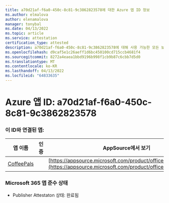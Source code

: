 ```yaml
---
title: a70d21af-f6a0-450c-8c81-9c3862823578에 대한 Azure 앱 ID 정보
ms.author: elmalova
author: elenamalova
manager: tonybal
ms.date: 04/13/2022
ms.topic: article
ms.service: attestation
certification_type: attested
description: a70d21af-f6a0-450c-8c81-9c3862823578에 대해 사용 가능한 모든 보안 및 규정 준수 정보입니다.
ms.openlocfilehash: d9caf5e1c26aeff1d6bc450100cd715ccb4681f4
ms.sourcegitcommit: 8272a4eaea1bbd9196b998f1cb9b87c6cbb7d5d0
ms.translationtype: MT
ms.contentlocale: ko-KR
ms.lasthandoff: 04/13/2022
ms.locfileid: "64833635"
---
```

# <a name="azure-app-id-a70d21af-f6a0-450c-8c81-9c3862823578"></a>Azure 앱 ID: a70d21af-f6a0-450c-8c81-9c3862823578


### <a name="apps-associated-with-this-id"></a>이 ID와 연결된 앱:
| **앱 이름** | **인증** | **AppSource에서 보기** |
|--------------|---------------|-----------------------|
| [CoffeePals](../forward/WA200003040.md) |  | [https://appsource.microsoft.com/product/office/WA200003040](https://appsource.microsoft.com/product/office/WA200003040) |

### <a name="microsoft-365-app-compliance-status"></a>Microsoft 365 앱 준수 상태
- Publisher Attestaton 상태: 완료됨

